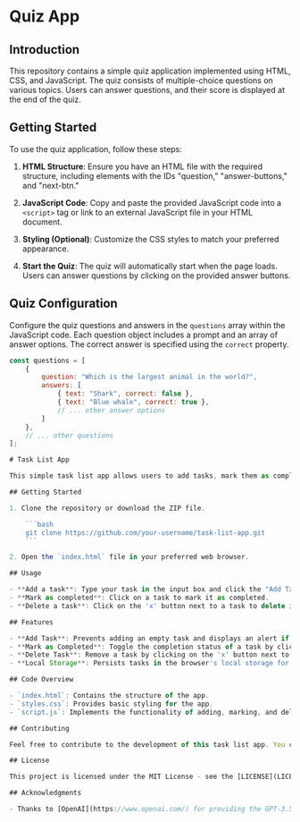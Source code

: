 # Quiz App

## Introduction

This repository contains a simple quiz application implemented using HTML, CSS, and JavaScript. The quiz consists of multiple-choice questions on various topics. Users can answer questions, and their score is displayed at the end of the quiz.

## Getting Started

To use the quiz application, follow these steps:

1. **HTML Structure**: Ensure you have an HTML file with the required structure, including elements with the IDs "question," "answer-buttons," and "next-btn."

2. **JavaScript Code**: Copy and paste the provided JavaScript code into a `<script>` tag or link to an external JavaScript file in your HTML document.

3. **Styling (Optional)**: Customize the CSS styles to match your preferred appearance.

4. **Start the Quiz**: The quiz will automatically start when the page loads. Users can answer questions by clicking on the provided answer buttons.

## Quiz Configuration

Configure the quiz questions and answers in the `questions` array within the JavaScript code. Each question object includes a prompt and an array of answer options. The correct answer is specified using the `correct` property.

```javascript
const questions = [
    {
        question: "Which is the largest animal in the world?",
        answers: [
            { text: "Shark", correct: false },
            { text: "Blue whale", correct: true },
            // ... other answer options
        ]
    },
    // ... other questions
];

# Task List App

This simple task list app allows users to add tasks, mark them as completed, and delete tasks. The app uses HTML, CSS, and JavaScript to provide a basic interface for managing tasks.

## Getting Started

1. Clone the repository or download the ZIP file.

    ```bash
    git clone https://github.com/your-username/task-list-app.git
    ```

2. Open the `index.html` file in your preferred web browser.

## Usage

- **Add a task**: Type your task in the input box and click the "Add Task" button.
- **Mark as completed**: Click on a task to mark it as completed.
- **Delete a task**: Click on the 'x' button next to a task to delete it.

## Features

- **Add Task**: Prevents adding an empty task and displays an alert if attempted.
- **Mark as Completed**: Toggle the completion status of a task by clicking on it.
- **Delete Task**: Remove a task by clicking on the 'x' button next to it.
- **Local Storage**: Persists tasks in the browser's local storage for data retention.

## Code Overview

- `index.html`: Contains the structure of the app.
- `styles.css`: Provides basic styling for the app.
- `script.js`: Implements the functionality of adding, marking, and deleting tasks. It also includes local storage management.

## Contributing

Feel free to contribute to the development of this task list app. You can submit bug reports, feature requests, or even pull requests.

## License

This project is licensed under the MIT License - see the [LICENSE](LICENSE) file for details.

## Acknowledgments

- Thanks to [OpenAI](https://www.openai.com/) for providing the GPT-3.5 model that assisted in generating this README.

